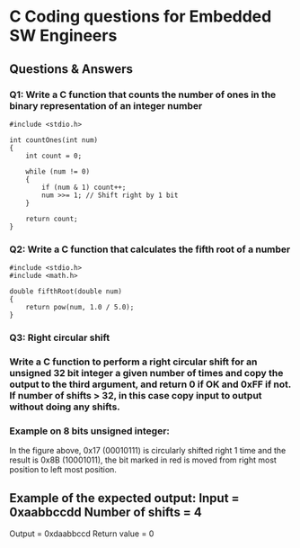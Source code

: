 # C Coding questions for Embedded SW Engineers #

## Questions & Answers ##

### Q1: Write a C function that counts the number of ones in the binary representation of an integer number ###
```
#include <stdio.h>

int countOnes(int num) 
{
    int count = 0;

    while (num != 0) 
    {
        if (num & 1) count++;
        num >>= 1; // Shift right by 1 bit
    }

    return count;
}
```

### Q2: Write a C function that calculates the fifth root of a number ###
```
#include <stdio.h>
#include <math.h>

double fifthRoot(double num) 
{
    return pow(num, 1.0 / 5.0);
}
```

### Q3:	Right circular shift
### Write a C function to perform a right circular shift for an unsigned 32 bit integer a given number of times and copy the output to the third argument, and return 0 if OK and 0xFF if not. If number of shifts > 32, in this case copy input to output without doing any shifts.
### Example on 8 bits unsigned integer:

In the figure above,  0x17 (00010111) is circularly shifted right 1 time and the result is 0x8B (10001011), the bit marked in red is moved from right most position to left most position. 

Example of the expected output:
Input = 0xaabbccdd
Number of shifts = 4
---------------------
Output = 0xdaabbccd
Return value = 0

###
